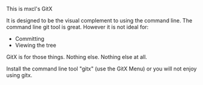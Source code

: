 This is mxcl's GitX

It is designed to be the visual complement to using the command line. The command
line git tool is great. However it is not ideal for:

* Committing
* Viewing the tree

GitX is for those things. Nothing else. Nothing else at all.

Install the command line tool "gitx" (use the GitX Menu) or you will not enjoy
using gitx.

